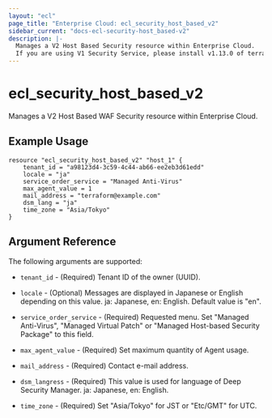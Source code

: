 ```yaml
---
layout: "ecl"
page_title: "Enterprise Cloud: ecl_security_host_based_v2"
sidebar_current: "docs-ecl-security-host_based-v2"
description: |-
  Manages a V2 Host Based Security resource within Enterprise Cloud.
  If you are using V1 Security Service, please install v1.13.0 of terraform-provider-ecl.
---
```


# ecl\_security\_host\_based\_v2

Manages a V2 Host Based WAF Security resource within Enterprise Cloud.

## Example Usage


```hcl
resource "ecl_security_host_based_v2" "host_1" {
	tenant_id = "a98123d4-3c59-4c44-ab66-ee2eb3d61edd"
	locale = "ja"
	service_order_service = "Managed Anti-Virus"
	max_agent_value = 1
	mail_address = "terraform@example.com"
	dsm_lang = "ja"
	time_zone = "Asia/Tokyo"
}
```

## Argument Reference

The following arguments are supported:

* `tenant_id` - (Required) Tenant ID of the owner (UUID).

* `locale` - (Optional) Messages are displayed in Japanese or English 
  depending on this value. ja: Japanese, en: English. Default value is "en".

* `service_order_service` - (Required) 
  Requested menu. Set "Managed Anti-Virus", "Managed Virtual Patch" 
  or "Managed Host-based Security Package" to this field.

* `max_agent_value` - (Required) Set maximum quantity of Agent usage.

* `mail_address` - (Required) Contact e-mail address.

* `dsm_langress` - (Required)
  This value is used for language of Deep Security Manager. ja: Japanese, en: English.

* `time_zone` - (Required) Set "Asia/Tokyo" for JST or "Etc/GMT" for UTC.
